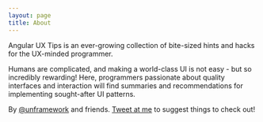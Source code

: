 ```yaml
---
layout: page
title: About
---
```


Angular UX Tips is an ever-growing collection of bite-sized hints and hacks for the UX-minded programmer.

Humans are complicated, and making a world-class UI is not easy - but so incredibly rewarding! Here, programmers passionate about quality interfaces and interaction will find summaries and recommendations for implementing sought-after UI patterns.

By <a href="https://twitter.com/unframework">@unframework</a> and friends. [Tweet at me](https://twitter.com/intent/tweet?text=@unframework%20check%20this%20out) to suggest things to check out!
